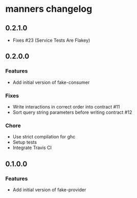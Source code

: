 # manners changelog

## 0.2.1.0

- Fixes #23 (Service Tests Are Flakey)

## 0.2.0.0

### Features
- Add initial version of fake-consumer

### Fixes
- Write interactions in correct order into contract #11
- Sort query string parameters before writing contract #12

### Chore
- Use strict compilation for ghc
- Setup tests
- Integrate Travis CI

## 0.1.0.0

### Features

- Add initial version of fake-provider
